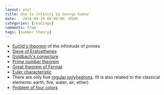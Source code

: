 ```yaml
---
layout: post
title: One to infinity by George Gamow
date:   2018-09-10 08:00:00 -0500
categories: [readings]
comments: true
tags: [number theory]
---
```



* [Euclid's theorem](https://en.wikipedia.org/wiki/Euclid%27s_theorem) of the infinitude of primes
* [Sieve of Eratosthenes](https://en.wikipedia.org/wiki/Sieve_of_Eratosthenes)
* [Goldbach's conjecture](https://en.wikipedia.org/wiki/Goldbach%27s_conjecture)
* [Prime number theorem](https://en.wikipedia.org/wiki/Prime_number_theorem)
* [Great theorem of Fermat](https://en.wikipedia.org/wiki/Fermat%27s_Last_Theorem)
* [Euler characteristic](https://en.wikipedia.org/wiki/Euler_characteristic)
* There are only five [regular polyhedrons](https://en.wikipedia.org/wiki/Regular_polyhedron).
  (It is also related to the classical elements: earth, fire, water, air, ether)
* [Problem of four colors](https://en.wikipedia.org/wiki/Four_color_theorem)
